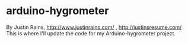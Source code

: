 # arduino-hygrometer
By Justin Rains, http://www.justinrains.com/ , http://justinsresume.com/
This is where I'll update the code for my Arduino-hygrometer project.
